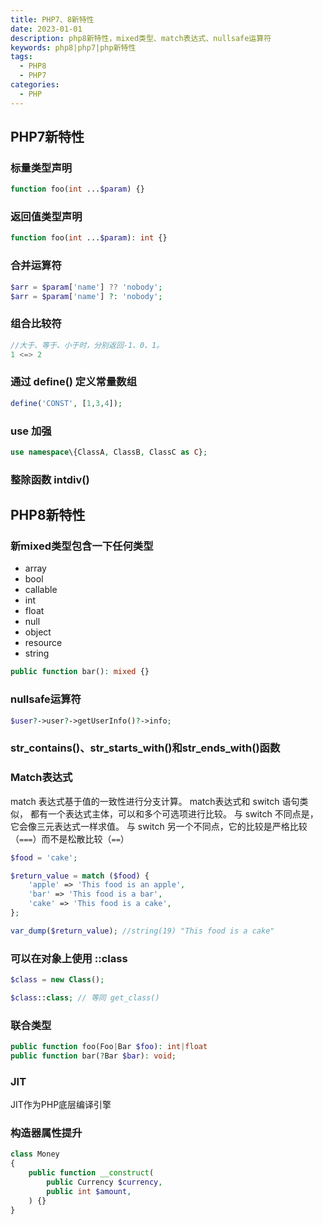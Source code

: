 ```yaml
---
title: PHP7、8新特性
date: 2023-01-01
description: php8新特性，mixed类型、match表达式、nullsafe运算符
keywords: php8|php7|php新特性
tags:
  - PHP8
  - PHP7
categories:
  - PHP
---
```


## PHP7新特性

### 标量类型声明

```php
function foo(int ...$param) {}
```

### 返回值类型声明

```php
function foo(int ...$param): int {}
```

### 合并运算符

```php
$arr = $param['name'] ?? 'nobody';
$arr = $param['name'] ?: 'nobody';
```
### 组合比较符

```php
//大于、等于、小于时，分别返回-1、0、1。
1 <=> 2
```

### 通过 define() 定义常量数组

```php
define('CONST', [1,3,4]);
```

### use 加强

```php
use namespace\{ClassA, ClassB, ClassC as C};
```

### 整除函数 intdiv()




## PHP8新特性

### 新mixed类型包含一下任何类型

- array
- bool
- callable
- int
- float
- null
- object
- resource
- string


```php
public function bar(): mixed {}
```

### nullsafe运算符

```php
$user?->user?->getUserInfo()?->info;
```

### str_contains()、str_starts_with()和str_ends_with()函数


### Match表达式

match 表达式基于值的一致性进行分支计算。 match表达式和 switch 语句类似， 都有一个表达式主体，可以和多个可选项进行比较。 与 switch 不同点是，它会像三元表达式一样求值。
与 switch 另一个不同点，它的比较是严格比较（`===`）而不是松散比较（`==`）

```php
$food = 'cake';

$return_value = match ($food) {
    'apple' => 'This food is an apple',
    'bar' => 'This food is a bar',
    'cake' => 'This food is a cake',
};

var_dump($return_value); //string(19) "This food is a cake"
```

### 可以在对象上使用 ::class

```php
$class = new Class();

$class::class; // 等同 get_class()
```

### 联合类型

```php
public function foo(Foo|Bar $foo): int|float
public function bar(?Bar $bar): void;
```

### JIT

JIT作为PHP底层编译引擎


### 构造器属性提升

```php
class Money 
{
    public function __construct(
        public Currency $currency,
        public int $amount,
    ) {}
}
```
